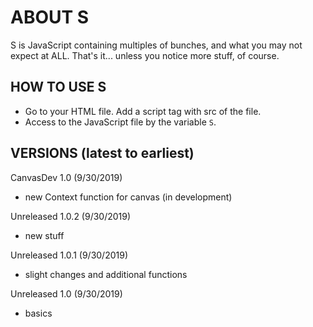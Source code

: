 ABOUT S
=====
S is JavaScript containing multiples of bunches, and what you may not expect at ALL.
That's it... unless you notice more stuff, of course.

HOW TO USE S
-----
- Go to your HTML file. Add a script tag with src of the file.
- Access to the JavaScript file by the variable `S`.

VERSIONS (latest to earliest)
-----
CanvasDev 1.0 (9/30/2019)
- new Context function for canvas (in development)

Unreleased 1.0.2 (9/30/2019)
- new stuff

Unreleased 1.0.1 (9/30/2019)
- slight changes and additional functions

Unreleased 1.0 (9/30/2019)
- basics

